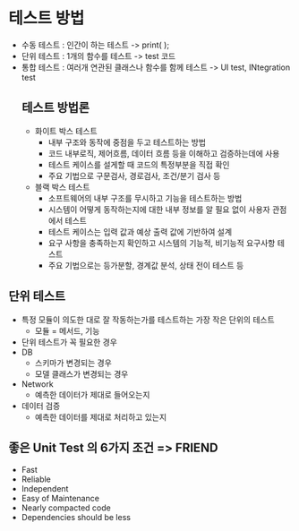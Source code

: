 # 테스트 방법
- 수동 테스트 : 인간이 하는 테스트 -> print( );
- 단위 테스트 : 1개의 함수를 테스트 -> test 코드
- 통합 테스트 : 여러개 연관된 클래스나 함수를 함께 테스트 -> UI test, INtegration test
  ## 테스트 방법론
  - 화이트 박스 테스트
    - 내부 구조와 동작에 중점을 두고 테스트하는 방법
    - 코드 내부로직, 제어흐름, 데이터 흐름 등을 이해하고 검증하는데에 사용
    - 테스트 케이스를 설게할 때 코드의 특정부분을 직접 확인
    - 주요 기법으로 구문검사, 경로검사, 조건/분기 검사 등
  - 블랙 박스 테스트
    - 소프트웨어의 내부 구조를 무시하고 기능을 테스트하는 방법
    - 시스템이 어떻게 동작하는지에 대한 내부 정보를 알 필요 없이 사용자 관점에서 테스트
    - 테스트 케이스는 입력 값과 예상 출력 값에 기반하여 설계
    - 요구 사항을 충족하는지 확인하고 시스템의 기능적, 비기능적 요구사항 테스트
    - 주요 기법으로는 등가분할, 경계값 분석, 상태 전이 테스트 등
   
## 단위 테스트
- 특정 모듈이 의도한 대로 잘 작동하는가를 테스트하는 가장 작은 단위의 테스트
  - 모듈 = 메서드, 기능
- 단위 테스트가 꼭 필요한 경우
- DB
  - 스키마가 변경되는 경우
  - 모델 클래스가 변경되는 경우
- Network
  - 예측한 데이터가 제대로 들어오는지
- 데이터 검증
  - 예측한 데이터를 제대로 처리하고 있는지

## 좋은 Unit Test 의 6가지 조건 => FRIEND
- Fast
- Reliable
- Independent
- Easy of Maintenance
- Nearly compacted code
- Dependencies should be less

